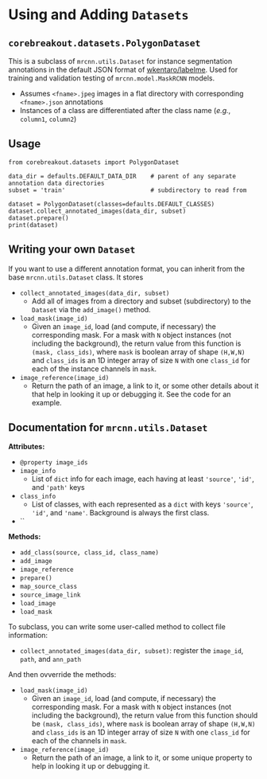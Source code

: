 # Using and Adding `Datasets`

## `corebreakout.datasets.PolygonDataset`

This is a subclass of `mrcnn.utils.Dataset` for instance segmentation annotations in the default JSON format of [wkentaro/labelme](https://github.com/wkentaro/labelme). Used for training and validation testing of `mrcnn.model.MaskRCNN` models.

- Assumes `<fname>.jpeg` images in a flat directory with corresponding `<fname>.json` annotations
- Instances of a class are differentiated after the class name (*e.g.*, `column1`, `column2`)

## Usage

```
from corebreakout.datasets import PolygonDataset

data_dir = defaults.DEFAULT_DATA_DIR    # parent of any separate annotation data directories
subset = 'train'                        # subdirectory to read from

dataset = PolygonDataset(classes=defaults.DEFAULT_CLASSES)
dataset.collect_annotated_images(data_dir, subset)
dataset.prepare()
print(dataset)
```

## Writing your own `Dataset`

If you want to use a different annotation format, you can inherit from the base `mrcnn.utils.Dataset` class. It stores

- `collect_annotated_images(data_dir, subset)`
  - Add all of images from a directory and subset (subdirectory) to the `Dataset` via the `add_image()` method.    
- `load_mask(image_id)`
  - Given an `image_id`, load (and compute, if necessary) the corresponding mask. For a mask with `N` object instances (not including the background), the return value from this function is `(mask, class_ids)`, where `mask` is boolean array of shape `(H,W,N)` and `class_ids` is an 1D integer array of size `N` with one `class_id` for each of the instance channels in `mask`.
- `image_reference(image_id)`
  - Return the path of an image, a link to it, or some other details about it that help in looking it up or debugging it. See the code for an example.

## Documentation for `mrcnn.utils.Dataset`

**Attributes:**
- `@property image_ids`
- `image_info`
  - List of `dict` info for each image, each having at least `'source'`, `'id'`, and `'path'` keys
- `class_info`
  - List of classes, with each represented as a `dict` with keys `'source'`, `'id'`, and `'name'`. Background is always the first class.
- ``

**Methods:**
- `add_class(source, class_id, class_name)`
- `add_image`
- `image_reference`
- `prepare()`
- `map_source_class`
- `source_image_link`
- `load_image`
- `load_mask`

To subclass, you can write some user-called method to collect file information:
- `collect_annotated_images(data_dir, subset)`: register the `image_id`, `path`, and `ann_path`

And then ovverride the methods:
- `load_mask(image_id)`
  - Given an `image_id`, load (and compute, if necessary) the corresponding mask. For a mask with `N` object instances (not including the background), the return value from this function should be `(mask, class_ids)`, where `mask` is boolean array of shape `(H,W,N)` and `class_ids` is an 1D integer array of size `N` with one `class_id` for each of the channels in `mask`.
- `image_reference(image_id)`
  - Return the path of an image, a link to it, or some unique property to help in looking it up or debugging it.
